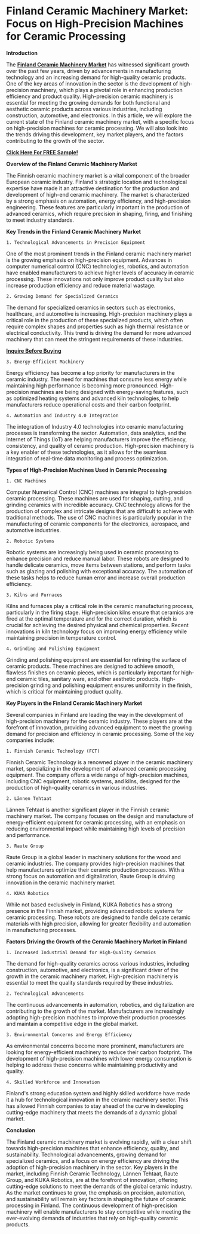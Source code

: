 # **Finland Ceramic Machinery Market: Focus on High-Precision Machines for Ceramic Processing**

**Introduction**

The **[Finland Ceramic Machinery Market](https://www.nextmsc.com/report/finland-ceramic-machinery-market)** has witnessed significant growth over the past few years, driven by advancements in manufacturing technology and an increasing demand for high-quality ceramic products. One of the key areas of innovation in the sector is the development of high-precision machinery, which plays a pivotal role in enhancing production efficiency and product quality. High-precision ceramic machinery is essential for meeting the growing demands for both functional and aesthetic ceramic products across various industries, including construction, automotive, and electronics.
In this article, we will explore the current state of the Finland ceramic machinery market, with a specific focus on high-precision machines for ceramic processing. We will also look into the trends driving this development, key market players, and the factors contributing to the growth of the sector.


**[Click Here For FREE Sample!](https://www.nextmsc.com/finland-ceramic-machinery-market/request-sample)**


**Overview of the Finland Ceramic Machinery Market**

The Finnish ceramic machinery market is a vital component of the broader European ceramic industry. Finland's strategic location and technological expertise have made it an attractive destination for the production and development of high-end ceramic machinery. The market is characterized by a strong emphasis on automation, energy efficiency, and high-precision engineering. These features are particularly important in the production of advanced ceramics, which require precision in shaping, firing, and finishing to meet industry standards.


**Key Trends in the Finland Ceramic Machinery Market**
   
   
    1. Technological Advancements in Precision Equipment
One of the most prominent trends in the Finland ceramic machinery market is the growing emphasis on high-precision equipment. Advances in computer numerical control (CNC) technologies, robotics, and automation have enabled manufacturers to achieve higher levels of accuracy in ceramic processing. These innovations not only improve product quality but also increase production efficiency and reduce material wastage.
   
    2. Growing Demand for Specialized Ceramics
The demand for specialized ceramics in sectors such as electronics, healthcare, and automotive is increasing. High-precision machinery plays a critical role in the production of these specialized products, which often require complex shapes and properties such as high thermal resistance or electrical conductivity. This trend is driving the demand for more advanced machinery that can meet the stringent requirements of these industries.


**[Inquire Before Buying](https://www.nextmsc.com/finland-ceramic-machinery-market/inquire-before-buying)**
   
 
    3. Energy-Efficient Machinery
Energy efficiency has become a top priority for manufacturers in the ceramic industry. The need for machines that consume less energy while maintaining high performance is becoming more pronounced. High-precision machines are being designed with energy-saving features, such as optimized heating systems and advanced kiln technologies, to help manufacturers reduce operational costs and their carbon footprint.
   
    4. Automation and Industry 4.0 Integration
The integration of Industry 4.0 technologies into ceramic manufacturing processes is transforming the sector. Automation, data analytics, and the Internet of Things (IoT) are helping manufacturers improve the efficiency, consistency, and quality of ceramic production. High-precision machinery is a key enabler of these technologies, as it allows for the seamless integration of real-time data monitoring and process optimization.


**Types of High-Precision Machines Used in Ceramic Processing**
   
   
    1. CNC Machines
Computer Numerical Control (CNC) machines are integral to high-precision ceramic processing. These machines are used for shaping, cutting, and grinding ceramics with incredible accuracy. CNC technology allows for the production of complex and intricate designs that are difficult to achieve with traditional methods. The use of CNC machines is particularly popular in the manufacturing of ceramic components for the electronics, aerospace, and automotive industries.
   
    2. Robotic Systems
Robotic systems are increasingly being used in ceramic processing to enhance precision and reduce manual labor. These robots are designed to handle delicate ceramics, move items between stations, and perform tasks such as glazing and polishing with exceptional accuracy. The automation of these tasks helps to reduce human error and increase overall production efficiency.
   
    3. Kilns and Furnaces
Kilns and furnaces play a critical role in the ceramic manufacturing process, particularly in the firing stage. High-precision kilns ensure that ceramics are fired at the optimal temperature and for the correct duration, which is crucial for achieving the desired physical and chemical properties. Recent innovations in kiln technology focus on improving energy efficiency while maintaining precision in temperature control.
   
    4. Grinding and Polishing Equipment

Grinding and polishing equipment are essential for refining the surface of ceramic products. These machines are designed to achieve smooth, flawless finishes on ceramic pieces, which is particularly important for high-end ceramic tiles, sanitary ware, and other aesthetic products. High-precision grinding and polishing equipment ensures uniformity in the finish, which is critical for maintaining product quality.


**Key Players in the Finland Ceramic Machinery Market**


Several companies in Finland are leading the way in the development of high-precision machinery for the ceramic industry. These players are at the forefront of innovation, providing advanced equipment to meet the growing demand for precision and efficiency in ceramic processing. Some of the key companies include:
  
    1. Finnish Ceramic Technology (FCT)
Finnish Ceramic Technology is a renowned player in the ceramic machinery market, specializing in the development of advanced ceramic processing equipment. The company offers a wide range of high-precision machines, including CNC equipment, robotic systems, and kilns, designed for the production of high-quality ceramics in various industries.
   
    2. Lännen Tehtaat
Lännen Tehtaat is another significant player in the Finnish ceramic machinery market. The company focuses on the design and manufacture of energy-efficient equipment for ceramic processing, with an emphasis on reducing environmental impact while maintaining high levels of precision and performance.
   
    3. Raute Group
Raute Group is a global leader in machinery solutions for the wood and ceramic industries. The company provides high-precision machines that help manufacturers optimize their ceramic production processes. With a strong focus on automation and digitalization, Raute Group is driving innovation in the ceramic machinery market.
   
    4. KUKA Robotics
While not based exclusively in Finland, KUKA Robotics has a strong presence in the Finnish market, providing advanced robotic systems for ceramic processing. These robots are designed to handle delicate ceramic materials with high precision, allowing for greater flexibility and automation in manufacturing processes.


**Factors Driving the Growth of the Ceramic Machinery Market in Finland**
   
   
    1. Increased Industrial Demand for High-Quality Ceramics
The demand for high-quality ceramics across various industries, including construction, automotive, and electronics, is a significant driver of the growth in the ceramic machinery market. High-precision machinery is essential to meet the quality standards required by these industries.
   
    2. Technological Advancements
The continuous advancements in automation, robotics, and digitalization are contributing to the growth of the market. Manufacturers are increasingly adopting high-precision machines to improve their production processes and maintain a competitive edge in the global market.
   
    3. Environmental Concerns and Energy Efficiency
As environmental concerns become more prominent, manufacturers are looking for energy-efficient machinery to reduce their carbon footprint. The development of high-precision machines with lower energy consumption is helping to address these concerns while maintaining productivity and quality.
   
    4. Skilled Workforce and Innovation
Finland's strong education system and highly skilled workforce have made it a hub for technological innovation in the ceramic machinery sector. This has allowed Finnish companies to stay ahead of the curve in developing cutting-edge machinery that meets the demands of a dynamic global market.


**Conclusion**


The Finland ceramic machinery market is evolving rapidly, with a clear shift towards high-precision machines that enhance efficiency, quality, and sustainability. Technological advancements, growing demand for specialized ceramics, and a focus on energy efficiency are driving the adoption of high-precision machinery in the sector. Key players in the market, including Finnish Ceramic Technology, Lännen Tehtaat, Raute Group, and KUKA Robotics, are at the forefront of innovation, offering cutting-edge solutions to meet the demands of the global ceramic industry.
As the market continues to grow, the emphasis on precision, automation, and sustainability will remain key factors in shaping the future of ceramic processing in Finland. The continuous development of high-precision machinery will enable manufacturers to stay competitive while meeting the ever-evolving demands of industries that rely on high-quality ceramic products.

